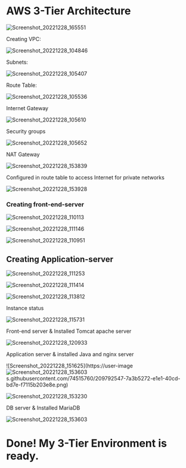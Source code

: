 # AWS 3-Tier Architecture

![Screenshot_20221228_165551](https://user-images.githubusercontent.com/74515760/209805148-d6ff69c1-4053-4cff-b87a-f89e1d6c0bb1.png)

Creating VPC:

![Screenshot_20221228_104846](https://user-images.githubusercontent.com/74515760/209761543-c03cb5d3-a93e-4075-b668-7c243fa3c247.png)

Subnets:

![Screenshot_20221228_105407](https://user-images.githubusercontent.com/74515760/209762017-73109666-895e-42ae-9d87-8c878bb3d99d.png)

Route Table:

![Screenshot_20221228_105536](https://user-images.githubusercontent.com/74515760/209762160-9d1db34f-f6a0-4184-b7db-5f23217fffd5.png)

Internet Gateway

![Screenshot_20221228_105610](https://user-images.githubusercontent.com/74515760/209762231-31d97f99-5993-496c-8bb4-e3674e4011a6.png)

Security groups

![Screenshot_20221228_105652](https://user-images.githubusercontent.com/74515760/209762302-96dfe4ee-8927-4983-8298-1271dfe58fc1.png)

NAT Gateway

![Screenshot_20221228_153839](https://user-images.githubusercontent.com/74515760/209795545-93b155cf-ab1b-4d7b-a32e-7a0ad5f45fc7.png)

Configured in route table to access Internet for private networks

![Screenshot_20221228_153928](https://user-images.githubusercontent.com/74515760/209795654-ed2dffe2-8f05-493f-88df-8a201726f0cf.png)

### Creating front-end-server

![Screenshot_20221228_110113](https://user-images.githubusercontent.com/74515760/209762615-9a30edb8-fb08-4284-815b-40c5c233a000.png)

![Screenshot_20221228_111146](https://user-images.githubusercontent.com/74515760/209763600-57753bf4-2a4d-4e09-8834-a5a7347291ab.png)

![Screenshot_20221228_110951](https://user-images.githubusercontent.com/74515760/209763443-cbef5ec3-8062-4066-b5cd-0dd716d468a6.png)

## Creating Application-server

![Screenshot_20221228_111253](https://user-images.githubusercontent.com/74515760/209763700-c263f5bb-c17c-44cd-8e74-89006b34ceaf.png)

![Screenshot_20221228_111414](https://user-images.githubusercontent.com/74515760/209763838-3c23ce8b-30e1-40d4-8c85-ade8d15ed04e.png)

![Screenshot_20221228_113812](https://user-images.githubusercontent.com/74515760/209766222-72e8859b-502d-4b13-85bf-e6856b5cf225.png)

Instance status

![Screenshot_20221228_115731](https://user-images.githubusercontent.com/74515760/209768289-1db5bdd8-b65c-4183-9f6c-bac76c2eaed2.png)

Front-end server & Installed Tomcat apache server

![Screenshot_20221228_120933](https://user-images.githubusercontent.com/74515760/209769537-af3fbd0f-7836-447d-9348-04d308f619df.png)

Application server & installed Java and nginx server

![Screenshot_20221228_151625](https://user-image![Screenshot_20221228_153603](https://user-images.githubusercontent.com/74515760/209795294-7ebf10fd-06d3-483a-b247-a7db5c754fd6.png)
s.githubusercontent.com/74515760/209792547-7a3b5272-e1e1-40cd-bd7e-f7115b203e8e.png)

![Screenshot_20221228_153230](https://user-images.githubusercontent.com/74515760/209794868-ae7384f3-277e-455a-a934-62f8c9bedcd8.png)

DB server & Installed MariaDB

![Screenshot_20221228_153603](https://user-images.githubusercontent.com/74515760/209795399-722c4aa8-5c52-4e97-9fcd-9f67259a82fa.png)

# Done! My 3-Tier Environment is ready.
